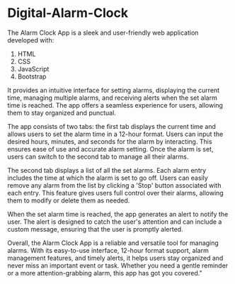 # Digital-Alarm-Clock 

The Alarm Clock App is a sleek and user-friendly web application developed with:

1. HTML
2. CSS
3. JavaScript
4. Bootstrap

It provides an intuitive interface for setting alarms, displaying the current time, managing multiple alarms, and receiving alerts when the set alarm time is reached. The app offers a seamless experience for users, allowing them to stay organized and punctual.

The app consists of two tabs: the first tab displays the current time and allows users to set the alarm time in a 12-hour format. Users can input the desired hours, minutes, and seconds for the alarm by interacting. This ensures ease of use and accurate alarm setting. Once the alarm is set, users can switch to the second tab to manage all their alarms.

The second tab displays a list of all the set alarms. Each alarm entry includes the time at which the alarm is set to go off. Users can easily remove any alarm from the list by clicking a 'Stop' button associated with each entry. This feature gives users full control over their alarms, allowing them to modify or delete them as needed.

When the set alarm time is reached, the app generates an alert to notify the user. The alert is designed to catch the user's attention and can include a custom message, ensuring that the user is promptly alerted.

Overall, the Alarm Clock App is a reliable and versatile tool for managing alarms. With its easy-to-use interface, 12-hour format support, alarm management features, and timely alerts, it helps users stay organized and never miss an important event or task. Whether you need a gentle reminder or a more attention-grabbing alarm, this app has got you covered."

